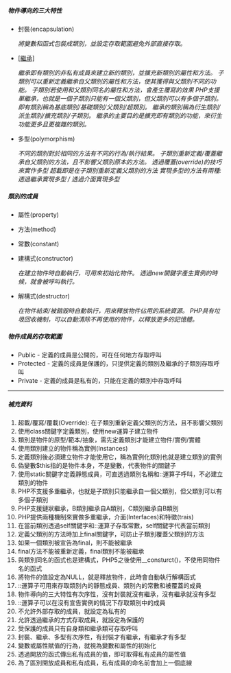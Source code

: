 ##### 物件導向的三大特性	

- 封裝(encapsulation)

	*將變數和函式包裝成類別，並設定存取範圍避免外部直接存取。*

- [[繼承]](inheritance)

	*繼承即有類別的非私有成員來建立新的類別，並擴充新類別的屬性和方法。*
	*子類別可以重新定義繼承自父類別的屬性和方法，使其獲得與父類別不同的功能。*
	*子類別若使用和父類別同名的屬性和方法，會產生覆寫的效果*
	*PHP支援單繼承，也就是一個子類別只能有一個父類別，但父類別可以有多個子類別。*
	*即有類別稱為基底類別/基礎類別/父類別/超類別。*
	*繼承的類別稱為衍生類別/派生類別/擴充類別/子類別。*
	*繼承的主要目的是擴充即有類別的功能，來衍生功能更多且更複雜的類別。*

- 多型(polymorphism)

	*不同的類別對於相同的方法有不同的行為/執行結果。*
	*子類別重新定義/覆蓋繼承自父類別的方法，且不影響父類別原本的方法。*
	*透過覆蓋(override)的技巧來實作多型*
	*超載即是在子類別重新定義父類別的方法*
	*實現多型的方法有兩種: 透過繼承實現多型 / 透過介面實現多型*

##### 類別的成員

- 屬性(property)

- 方法(method)

- 常數(constant)

- 建構式(constructor)

	*在建立物件時自動執行，可用來初始化物件。*
	*透過new關鍵字產生實例的時候，就會被呼叫執行。*
	
- 解構式(destructor)

	*在物件結束/被銷毀時自動執行，用來釋放物件佔用的系統資源。*
	*PHP具有垃圾回收機制，可以自動清除不再使用的物件，以釋放更多的記憶體。*
	
##### 物件成員的存取範圍

- Public - 定義的成員是公開的，可在任何地方存取呼叫
- Protected - 定義的成員是保護的，只提供定義的類別及繼承的子類別存取呼叫
- Private - 定義的成員是私有的，只能在定義的類別中存取呼叫

***

##### 補充資料

1. 超載/覆寫/覆載(Override): 在子類別重新定義父類別的方法，且不影響父類別
2. 使用class關鍵字定義類別，使用new運算子建立物件
3. 類別是物件的原型/範本/抽象，需先定義類別才能建立物件/實例/實體
4. 使用類別建立的物件稱為實例(Instances)
5. 定義類別後必須建立物件才能使用它，稱為實例化類別也就是建立類別的實例
6. 偽變數$this指的是物件本身，不是變數，代表物件的關鍵子
7. 使用static關鍵字定義靜態成員，可直透過類別名稱和::運算子呼叫，不必建立類別的物件
8. PHP不支援多重繼承，也就是子類別只能繼承自一個父類別，但父類別可以有多個子類別
9. PHP支援鏈狀繼承，B類別繼承自A類別，C類別繼承自B類別
10. PHP提供兩種機制來實做多重繼承，介面(Interfaces)和特徵(trais)
11. 在當前類別透過self關鍵字和::運算子存取常數，self關鍵字代表當前類別
12. 定義父類別的方法時加上final關鍵字，可防止子類別覆蓋父類別的方法
13. 如果一個類別被宣告為final，則不能被繼承
14. final方法不能被重新定義，final類別不能被繼承
15. 與類別同名的函式也是建構式，PHP5之後使用__consturct()，不使用同物件名的函式
16. 將物件的值設定為NULL，就是釋放物件，此時會自動執行解構函式
17. ::運算子可用來存取類別內的靜態成員、類別內的常數和被覆蓋的成員
18. 物件導向的三大特性有次序性，沒有封裝就沒有繼承，沒有繼承就沒有多型
19. ::運算子可以在沒有宣告實例的情況下存取類別中的成員
20. 不允許外部存取的成員，就設定為私有的
21. 允許透過繼承的方式存取成員，就設定為保護的
22. 受保護的成員只有自身類和繼承類可存取呼叫
23. 封裝、繼承、多型有次序性，有封裝才有繼承，有繼承才有多型
24. 變數或屬性賦值的行為，就視為變數和屬性的初始化
25. 透過開放的函式傳出私有成員的值，即可取得私有成員的屬性值
26. 為了區別開放成員和私有成員，私有成員的命名前會加上一個底線